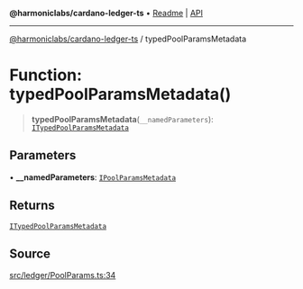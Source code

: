 **@harmoniclabs/cardano-ledger-ts** • [Readme](../Introduction) \| [API](../globals)

***

[@harmoniclabs/cardano-ledger-ts](../Introduction) / typedPoolParamsMetadata

# Function: typedPoolParamsMetadata()

> **typedPoolParamsMetadata**(`__namedParameters`): [`ITypedPoolParamsMetadata`](../interfaces/ITypedPoolParamsMetadata)

## Parameters

• **\_\_namedParameters**: [`IPoolParamsMetadata`](../interfaces/IPoolParamsMetadata)

## Returns

[`ITypedPoolParamsMetadata`](../interfaces/ITypedPoolParamsMetadata)

## Source

[src/ledger/PoolParams.ts:34](https://github.com/HarmonicLabs/cardano-ledger-ts/blob/d1659b0/src/ledger/PoolParams.ts#L34)
